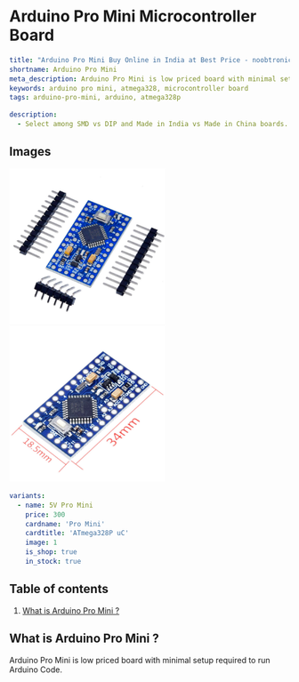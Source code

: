 # Arduino Pro Mini Microcontroller Board

``` yaml
title: "Arduino Pro Mini Buy Online in India at Best Price - noobtronics"
shortname: Arduino Pro Mini
meta_description: Arduino Pro Mini is low priced board with minimal setup required to run Arduino Code. Purchase now with free delivery and cash on delivery options all over India.
keywords: arduino pro mini, atmega328, microcontroller board
tags: arduino-pro-mini, arduino, atmega328p

```

``` yaml
description: 
  - Select among SMD vs DIP and Made in India vs Made in China boards.
```

## Images
<p float="left">
  <img alt="Arduino Pro Mini Microcontroller Board" 
       src="/storage/product/arduino-pro-mini/arduino-pro-mini.jpg" width="280" 
   />
  <img alt="Dimension of Arduino Pro Mini" 
       src="/storage/product/arduino-pro-mini/arduino-pro-mini-dimension.jpg" width="280" 
   />
</p>

``` yaml
variants:
  - name: 5V Pro Mini
    price: 300
    cardname: 'Pro Mini'
    cardtitle: 'ATmega328P uC'
    image: 1
    is_shop: true
    in_stock: true
```

## Table of contents
1. [What is Arduino Pro Mini ?](#What-is-Arduino-Pro-Mini)


<a name="What-is-Arduino-Pro-Mini"></a>
## What is Arduino Pro Mini ?
Arduino Pro Mini is low priced board with minimal setup required to run Arduino Code.
